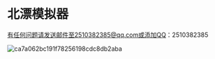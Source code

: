 # 北漂模拟器
有任何问题请发送邮件至2510382385@qq.com或添加QQ：2510382385

![ca7a062bc191f78256198cdc8db2aba](https://user-images.githubusercontent.com/16574365/155846427-b8a9d521-d03f-43fd-bb59-31f8b23cd965.jpg)
